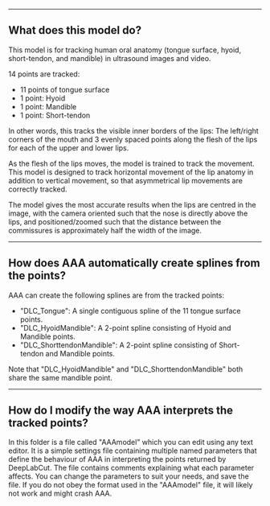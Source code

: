 
------------------------
What does this model do?
------------------------
This model is for tracking human oral anatomy (tongue surface, hyoid, short-tendon, and mandible) in ultrasound images and video.

14 points are tracked:
 - 11 points of tongue surface
 - 1 point: Hyoid
 - 1 point: Mandible
 - 1 point: Short-tendon

In other words, this tracks the visible inner borders of the lips: The left/right corners of the mouth and 3 evenly spaced points along the flesh of the lips for each of the upper and lower lips.

As the flesh of the lips moves, the model is trained to track the movement. This model is designed to track horizontal movement of the lip anatomy in addition to vertical movement, so that asymmetrical lip movements are correctly tracked.

The model gives the most accurate results when the lips are centred in the image, with the camera oriented such that the nose is directly above the lips, and positioned/zoomed such that the distance between the commissures is approximately half the width of the image.


----------------------------------------------------------
How does AAA automatically create splines from the points?
----------------------------------------------------------
AAA can create the following splines are from the tracked points:
 - "DLC_Tongue": A single contiguous spline of the 11 tongue surface points.
 - "DLC_HyoidMandible": A 2-point spline consisting of Hyoid and Mandible points.
 - "DLC_ShorttendonMandible": A 2-point spline consisting of Short-tendon and Mandible points.

Note that "DLC_HyoidMandible" and "DLC_ShorttendonMandible" both share the same mandible point.


----------------------------------------------------------
How do I modify the way AAA interprets the tracked points?
----------------------------------------------------------
In this folder is a file called "AAAmodel" which you can edit using any text editor. It is a simple settings file containing multiple named parameters that define the behaviour of AAA in interpreting the points returned by DeepLabCut.
The file contains comments explaining what each parameter affects. You can change the parameters to suit your needs, and save the file. If you do not obey the format used in the "AAAmodel" file, it will likely not work and might crash AAA.